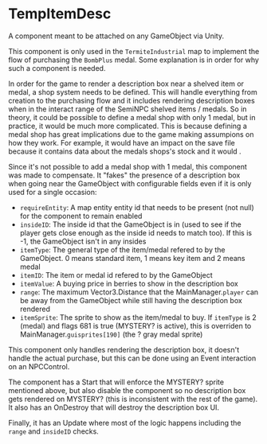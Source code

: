 # TempItemDesc
A component meant to be attached on any GameObject via Unity.

This component is only used in the `TermiteIndustrial` map to implement the flow of purchasing the `BombPlus` medal. Some explanation is in order for why such a component is needed.

In order for the game to render a description box near a shelved item or medal, a shop system needs to be defined. This will handle everything from creation to the purchasing flow and it includes rendering description boxes when in the interact range of the SemiNPC shelved items / medals. So in theory, it could be possible to define a medal shop with only 1 medal, but in practice, it would be much more complicated. This is because defining a medal shop has great implications due to the game making assumpions on how they work. For example, it would have an impact on the save file because it contains data about the medals shops's stock and it would .

Since it's not possible to add a medal shop with 1 medal, this component was made to compensate. It "fakes" the presence of a description box when going near the GameObject with configurable fields even if it is only used for a single occasion:

- `requireEntity`: A map entity entity id that needs to be present (not null) for the component to remain enabled
- `insideID`: The inside id that the GameObject is in (used to see if the player gets close enough as the inside id needs to match too). If this is -1, the GameObject isn't in any insides
- `itemType`: The general type of the item/medal refered to by the GameObject. 0 means standard item, 1 means key item and 2 means medal
- `itemID`: The item or medal id refered to by the GameObject
- `itemValue`: A buying price in berries to show in the description box
- `range`: The maximum Vector3.Distance that the MainManager.`player` can be away from the GameObject while still having the description box rendered
- `itemSprite`: The sprite to show as the item/medal to buy. If `itemType` is 2 (medal) and flags 681 is true (MYSTERY? is active), this is overriden to MainManager.`guisprites[190]` (the ? gray medal sprite)

This component only handles rendering the description box, it doesn't handle the actual purchase, but this can be done using an Event interaction on an NPCControl.

The component has a Start that will enforce the MYSTERY? sprite mentioned above, but also disable the component so no description box gets rendered on MYSTERY? (this is inconsistent with the rest of the game). It also has an OnDestroy that will destroy the description box UI.

Finally, it has an Update where most of the logic happens including the `range` and `insideID` checks.
